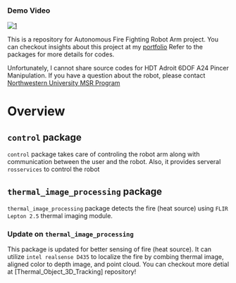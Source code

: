### Demo Video
[![1](http://img.youtube.com/vi/1XVxniZMIpI/0.jpg)](http://www.youtube.com/watch?v=1XVxniZMIpI)

This is a repository for Autonomous Fire Fighting Robot Arm project.
You can checkout insights about this project at my [portfolio](https://rubberdk.github.io/firefigther-robot/)
Refer to the packages for more details for codes.

Unfortunately, I cannot share source codes for HDT Adroit 6DOF A24 Pincer Manipulation. If you have a question about the robot, please contact [Northwestern University MSR Program](https://www.mccormick.northwestern.edu/robotics/)


# Overview

## `control` package
`control` package takes care of controling the robot arm along with communication between the user and the robot.
Also, it provides serveral `rosservices` to control the robot

## `thermal_image_processing` package

`thermal_image_processing` package detects the fire (heat source) using `FLIR Lepton 2.5` thermal imaging module.


### Update on `thermal_image_processing`
This package is updated for better sensing of fire (heat source). It can utilize `intel realsense D435` to localize the fire by combing thermal image, aligned color to depth image, and point cloud. You can checkout more detial at [Thermal_Object_3D_Tracking] repository!